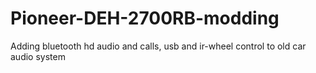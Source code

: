 # Pioneer-DEH-2700RB-modding
Adding bluetooth hd audio and calls, usb and ir-wheel control to old car audio system
